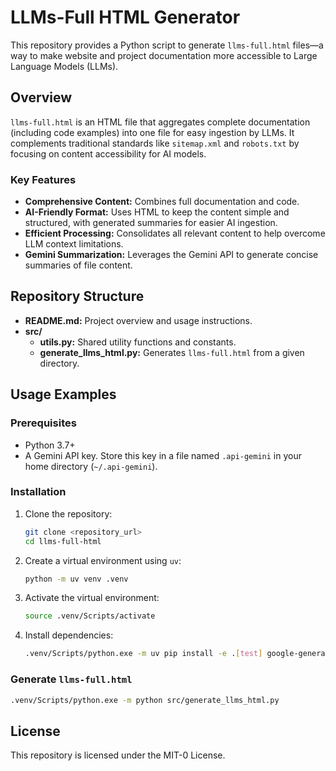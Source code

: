 # LLMs-Full HTML Generator

This repository provides a Python script to generate `llms-full.html` files—a way to make website and project documentation more accessible to Large Language Models (LLMs).

## Overview

`llms-full.html` is an HTML file that aggregates complete documentation (including code examples) into one file for easy ingestion by LLMs. It complements traditional standards like `sitemap.xml` and `robots.txt` by focusing on content accessibility for AI models.

### Key Features

- **Comprehensive Content:** Combines full documentation and code.
- **AI-Friendly Format:** Uses HTML to keep the content simple and structured, with generated summaries for easier AI ingestion.
- **Efficient Processing:** Consolidates all relevant content to help overcome LLM context limitations.
- **Gemini Summarization:** Leverages the Gemini API to generate concise summaries of file content.

## Repository Structure
- **README.md:** Project overview and usage instructions.
- **src/**
  - **utils.py:** Shared utility functions and constants.
  - **generate_llms_html.py:** Generates `llms-full.html` from a given directory.

## Usage Examples

### Prerequisites

- Python 3.7+
- A Gemini API key. Store this key in a file named `.api-gemini` in your home directory (`~/.api-gemini`).

### Installation

1. Clone the repository:
   ```bash
   git clone <repository_url>
   cd llms-full-html
   ```
2. Create a virtual environment using `uv`:
   ```bash
   python -m uv venv .venv
   ```
3. Activate the virtual environment:
   ```bash
   source .venv/Scripts/activate
   ```
4. Install dependencies:
   ```bash
   .venv/Scripts/python.exe -m uv pip install -e .[test] google-generativeai
   ```

### Generate `llms-full.html`
```bash
.venv/Scripts/python.exe -m python src/generate_llms_html.py
```

## License

This repository is licensed under the MIT-0 License.